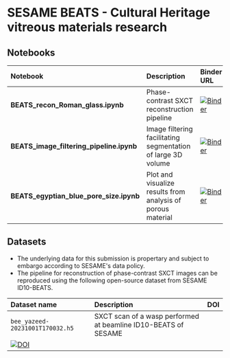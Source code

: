 # SESAME BEATS - Cultural Heritage vitreous materials research

## Notebooks
| Notebook                    | Description             | Binder URL |
|:----------------------------|:------------------------|:-------------------------------------------------------------------------------------------------------------------------------------------|
| **BEATS_recon_Roman_glass.ipynb**       | Phase-contrast SXCT reconstruction pipeline | [![Binder](https://mybinder.org/badge_logo.svg)](https://mybinder.org/v2/gh/gianthk/BEATS-CH2024/HEAD?labpath=notebooks%2FBEATS_recon_Roman_glass.ipynb) |
| **BEATS_image_filtering_pipeline.ipynb** | Image filtering facilitating segmentation of large 3D volume | [![Binder](https://mybinder.org/badge_logo.svg)](https://mybinder.org/v2/gh/gianthk/BEATS-CH2024/HEAD?labpath=notebooks%2FBEATS_image_filtering_pipeline.ipynb) |
| **BEATS_egyptian_blue_pore_size.ipynb** | Plot and visualize results from analysis of porous material | [![Binder](https://mybinder.org/badge_logo.svg)](https://mybinder.org/v2/gh/gianthk/BEATS-CH2024/5f2578d3fc41c8ca5f1adbd4553469ffeb56d827?urlpath=lab%2Ftree%2Fnotebooks%2FBEATS_egyptian_blue_pore_size.ipynb) |

## Datasets

- The underlying data for this submission is propertary and subject to embargo according to SESAME's data policy.
- The pipeline for reconstruction of phase-contrast SXCT images can be reproduced using the following open-source dataset from SESAME ID10-BEATS.

| Dataset name                | Description             | DOI |
|:----------------------------|:------------------------|:-----------|
| `bee_yazeed-20231001T170032.h5` | SXCT scan of a wasp performed at beamline ID10-BEATS of SESAME | 
[![DOI](https://zenodo.org/badge/DOI/10.5281/zenodo.10075277.svg)](https://doi.org/10.5281/zenodo.10075277) |
